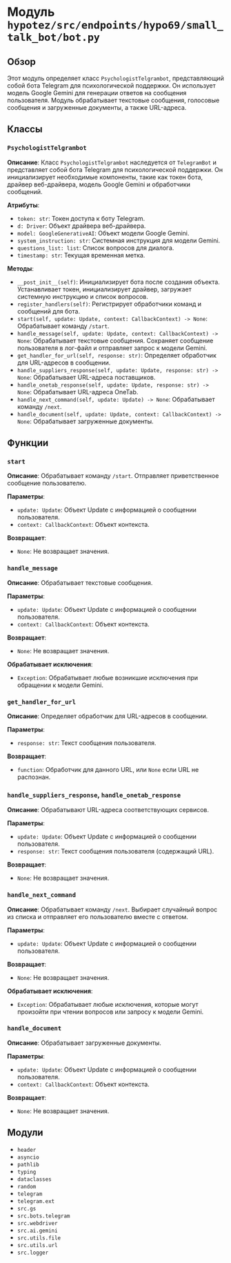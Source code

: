 # Модуль `hypotez/src/endpoints/hypo69/small_talk_bot/bot.py`

## Обзор

Этот модуль определяет класс `PsychologistTelgrambot`, представляющий собой бота Telegram для психологической поддержки. Он использует модель Google Gemini для генерации ответов на сообщения пользователя. Модуль обрабатывает текстовые сообщения, голосовые сообщения и загруженные документы, а также URL-адреса.

## Классы

### `PsychologistTelgrambot`

**Описание**: Класс `PsychologistTelgrambot` наследуется от `TelegramBot` и представляет собой бота Telegram для психологической поддержки. Он инициализирует необходимые компоненты, такие как токен бота, драйвер веб-драйвера, модель Google Gemini и обработчики сообщений.

**Атрибуты**:

- `token: str`: Токен доступа к боту Telegram.
- `d: Driver`: Объект драйвера веб-драйвера.
- `model: GoogleGenerativeAI`: Объект модели Google Gemini.
- `system_instruction: str`: Системная инструкция для модели Gemini.
- `questions_list: list`: Список вопросов для диалога.
- `timestamp: str`: Текущая временная метка.

**Методы**:

- `__post_init__(self)`: Инициализирует бота после создания объекта. Устанавливает токен, инициализирует драйвер, загружает системную инструкцию и список вопросов.
- `register_handlers(self)`: Регистрирует обработчики команд и сообщений для бота.
- `start(self, update: Update, context: CallbackContext) -> None`: Обрабатывает команду `/start`.
- `handle_message(self, update: Update, context: CallbackContext) -> None`: Обрабатывает текстовые сообщения. Сохраняет сообщение пользователя в лог-файл и отправляет запрос к модели Gemini.
- `get_handler_for_url(self, response: str)`: Определяет обработчик для URL-адресов в сообщении.
- `handle_suppliers_response(self, update: Update, response: str) -> None`: Обрабатывает URL-адреса поставщиков.
- `handle_onetab_response(self, update: Update, response: str) -> None`: Обрабатывает URL-адреса OneTab.
- `handle_next_command(self, update: Update) -> None`: Обрабатывает команду `/next`.
- `handle_document(self, update: Update, context: CallbackContext) -> None`: Обрабатывает загруженные документы.

## Функции

### `start`

**Описание**: Обрабатывает команду `/start`. Отправляет приветственное сообщение пользователю.

**Параметры**:
- `update: Update`: Объект Update с информацией о сообщении пользователя.
- `context: CallbackContext`: Объект контекста.

**Возвращает**:
- `None`: Не возвращает значения.

### `handle_message`

**Описание**: Обрабатывает текстовые сообщения.

**Параметры**:
- `update: Update`: Объект Update с информацией о сообщении пользователя.
- `context: CallbackContext`: Объект контекста.

**Возвращает**:
- `None`: Не возвращает значения.

**Обрабатывает исключения**:
- `Exception`: Обрабатывает любые возникшие исключения при обращении к модели Gemini.

### `get_handler_for_url`

**Описание**: Определяет обработчик для URL-адресов в сообщении.

**Параметры**:
- `response: str`: Текст сообщения пользователя.

**Возвращает**:
- `function`: Обработчик для данного URL, или `None` если URL не распознан.

### `handle_suppliers_response`, `handle_onetab_response`

**Описание**: Обрабатывают URL-адреса соответствующих сервисов.

**Параметры**:
- `update: Update`: Объект Update с информацией о сообщении пользователя.
- `response: str`: Текст сообщения пользователя (содержащий URL).

**Возвращает**:
- `None`: Не возвращает значения.


### `handle_next_command`

**Описание**: Обрабатывает команду `/next`. Выбирает случайный вопрос из списка и отправляет его пользователю вместе с ответом.

**Параметры**:
- `update: Update`: Объект Update с информацией о сообщении пользователя.

**Возвращает**:
- `None`: Не возвращает значения.

**Обрабатывает исключения**:
- `Exception`: Обрабатывает любые исключения, которые могут произойти при чтении вопросов или запросу к модели Gemini.

### `handle_document`

**Описание**: Обрабатывает загруженные документы.

**Параметры**:
- `update: Update`: Объект Update с информацией о сообщении пользователя.
- `context: CallbackContext`: Объект контекста.

**Возвращает**:
- `None`: Не возвращает значения.



## Модули

- `header`
- `asyncio`
- `pathlib`
- `typing`
- `dataclasses`
- `random`
- `telegram`
- `telegram.ext`
- `src.gs`
- `src.bots.telegram`
- `src.webdriver`
- `src.ai.gemini`
- `src.utils.file`
- `src.utils.url`
- `src.logger`